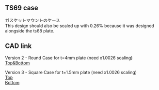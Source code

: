 ## TS69 case

ガスケットマウントのケース  
This design should also be scaled up with 0.26% because it was designed alongside the ts68 plate.

## CAD link

Version 2 - Round Case for t=4mm plate (need x1.0026 scaling)  
[Top&Bottom](https://www.tinkercad.com/things/h8ShuavDHmE)  

Version 3 - Square Case for t=1.5mm plate (need x1.0026 scaling)  
[Top](https://www.tinkercad.com/things/38msSLIgyYU)  
[Bottom](https://www.tinkercad.com/things/1HxpsGnahZa)  

